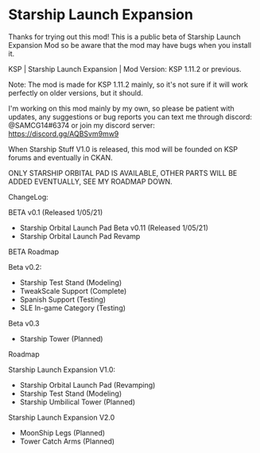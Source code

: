 # Starship Launch Expansion
Thanks for trying out this mod! This is a public beta of Starship Launch Expansion Mod so be aware that the mod may have bugs when you install it.

KSP | Starship Launch Expansion | Mod Version: KSP 1.11.2 or previous. 

Note: The mod is made for KSP 1.11.2 mainly, so it's not sure if it will work perfectly on older versions, but it should.

I'm working on this mod mainly by my own, so please be patient with updates, any suggestions or bug reports you can text me through discord: @SAMCG14#6374 or join my discord server: https://discord.gg/AQBSvm9mw9

When Starship Stuff V1.0 is released, this mod will be founded on KSP forums and eventually in CKAN.

ONLY STARSHIP ORBITAL PAD IS AVAILABLE, OTHER PARTS WILL BE ADDED EVENTUALLY, SEE MY ROADMAP DOWN.

ChangeLog:

BETA v0.1 (Released 1/05/21)
-	Starship Orbital Launch Pad
Beta v0.11 (Released 1/05/21)
-	Starship Orbital Launch Pad Revamp


BETA Roadmap

Beta v0.2:
-	Starship Test Stand (Modeling)
- TweakScale Support (Complete)
-	Spanish Support (Testing)
- SLE In-game Category (Testing)

Beta v0.3
-	Starship Tower (Planned)


Roadmap

Starship Launch Expansion V1.0:
- Starship Orbital Launch Pad (Revamping)
-	Starship Test Stand (Modeling)
-	Starship Umbilical Tower (Planned)

Starship Launch Expansion V2.0
-	MoonShip Legs (Planned)
-	Tower Catch Arms (Planned)
